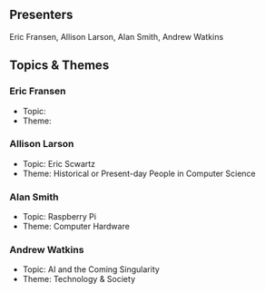 ## Presenters

Eric Fransen, Allison Larson, Alan Smith, Andrew Watkins

## Topics & Themes

### Eric Fransen

* Topic:
* Theme: 

### Allison Larson

* Topic: Eric Scwartz
* Theme: Historical or Present-day People in Computer Science


### Alan Smith

* Topic: Raspberry Pi
* Theme: Computer Hardware

### Andrew Watkins

* Topic: AI and the Coming Singularity
* Theme: Technology & Society
